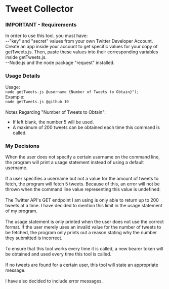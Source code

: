 # Tweet Collector

### IMPORTANT - Requirements
In order to use this tool, you must have: 
<br />--"key" and "secret" values from your own Twitter Developer Account. Create an app inside your account to get specific values for your copy of getTweets.js. Then, paste these values into their corresponding variables inside getTweets.js.
<br />--Node.js and the node package "request" installed.
<br />
 
### Usage Details
Usage:
<br />```node getTweets.js @username {Number of Tweets to Obtain}");```
<br />Example:
<br />```node getTweets.js @github 10```
<br />
<br />Notes Regarding "Number of Tweets to Obtain":
 - If left blank, the number 5 will be used.
 - A maximum of 200 tweets can be obtained each time this command is called. 
 
### My Decisions
When the user does not specify a certain username on the command line, the program will print a usage statement instead of using a default username. 
<br />
<br />If a user specifies a username but not a value for the amount of tweets to fetch, the program will fetch 5 tweets. Because of this, an error will not be thrown when the command line value representing this value is undefined. 
<br /> 
<br />The Twitter API's GET endpoint I am using is only able to return up to 200 tweets at a time. I have decided to mention this limit in the usage statement of my program. 
<br /> 
<br />The usage statement is only printed when the user does not use the correct format. If the user merely uses an invalid value for the number of tweets to be fetched, the program only prints out a reason stating why the number they submitted is incorrect. 
<br /> 
<br />To ensure that this tool works every time it is called, a new bearer token will be obtained and used every time this tool is called. 
<br /> 
<br />If no tweets are found for a certain user, this tool will state an appropriate message. 
<br />
<br />I have also decided to include error messages.



